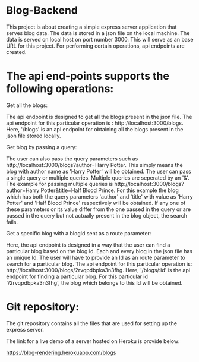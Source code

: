 # Blog-Backend

This project is about creating a simple express server application that serves blog data. The data is stored in a json file on the local machine. The data is served on local host on port number 3000. This will serve as an base URL for this project. For performing certain operations, api endpoints are created.

# The api end-points supports the following operations:

Get all the blogs:

The api endpoint is designed to get all the blogs present in the json file. The api endpoint for this particular operation is : http://localhost:3000/blogs. Here, '/blogs' is an api endpoint for obtaining all the blogs present in the json file stored locally.

Get blog by passing a query:

The user can also pass the query parameters such as http://localhost:3000/blogs?author=Harry Potter. This simply means the blog with author name as 'Harry Potter' will be obtained. The user can pass a single query or multiple queries. Multiple queries are seperated by an '&'. The example for passing multiple queries is http://localhost:3000/blogs?author=Harry Potter&title=Half Blood Prince. For this example the blog which has both the query parameters 'author' and 'title' with value as 'Harry Potter' and 'Half Blood Prince' respectively will be obtained. If any one of these parameters or its value differ from the one passed in the query or are passed in the query but not actually present in the blog object, the search fails.  

Get a specific blog with a blogId sent as a route parameter:

Here, the api endpoint is designed in a way that the user can find a particular blog based on the blog Id. Each and every blog in the json file has an unique Id. The user will have to provide an Id as an route parameter to search for a particular blog. The api endpoint for this particular operation is: http://localhost:3000/blogs/2rvqpdbpka3n3fhg. Here, '/blogs/:id' is the api endpoint for finding a particular blog. For this particular id '/2rvqpdbpka3n3fhg', the blog which belongs to this Id will be obtained.

# Git repository:
The git repository contains all the files that are used for setting up the express server.

The link for a live demo of a server hosted on Heroku is provide below: 

https://blog-rendering.herokuapp.com/blogs

